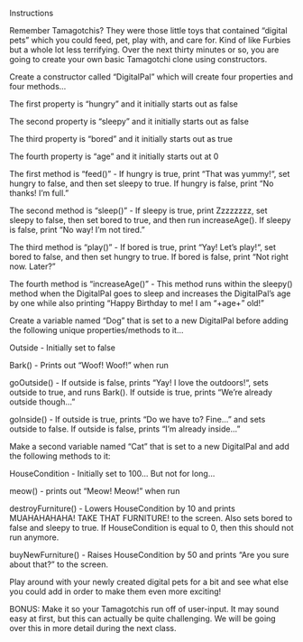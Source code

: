Instructions

Remember Tamagotchis? They were those little toys that contained “digital pets” which you could feed, pet, play with, and care for. Kind of like Furbies but a whole lot less terrifying. Over the next thirty minutes or so, you are going to create your own basic Tamagotchi clone using constructors.

Create a constructor called “DigitalPal” which will create four properties and four methods...

The first property is “hungry” and it initially starts out as false

The second property is “sleepy” and it initially starts out as false

The third property is “bored” and it initially starts out as true

The fourth property is “age” and it initially starts out at 0

The first method is “feed()” - If hungry is true, print “That was yummy!“, set hungry to false, and then set sleepy to true. If hungry is false, print “No thanks! I’m full.”

The second method is “sleep()” - If sleepy is true, print Zzzzzzzz, set sleepy to false, then set bored to true, and then run increaseAge(). If sleepy is false, print “No way! I’m not tired.”

The third method is “play()” - If bored is true, print “Yay! Let’s play!“, set bored to false, and then set hungry to true. If bored is false, print “Not right now. Later?”

The fourth method is “increaseAge()” - This method runs within the sleepy() method when the DigitalPal goes to sleep and increases the DigitalPal’s age by one while also printing “Happy Birthday to me! I am “+age+” old!”

Create a variable named “Dog” that is set to a new DigitalPal before adding the following unique properties/methods to it...

Outside - Initially set to false

Bark() - Prints out “Woof! Woof!” when run

goOutside() - If outside is false, prints “Yay! I love the outdoors!“, sets outside to true, and runs Bark(). If outside is true, prints “We’re already outside though...”

goInside() - If outside is true, prints “Do we have to? Fine...” and sets outside to false. If outside is false, prints “I’m already inside...”

Make a second variable named “Cat” that is set to a new DigitalPal and add the following methods to it:

HouseCondition - Initially set to 100... But not for long...

meow() - prints out “Meow! Meow!” when run

destroyFurniture() - Lowers HouseCondition by 10 and prints MUAHAHAHAHA! TAKE THAT FURNITURE! to the screen. Also sets bored to false and sleepy to true. If HouseCondition is equal to 0, then this should not run anymore.

buyNewFurniture() - Raises HouseCondition by 50 and prints “Are you sure about that?” to the screen.

Play around with your newly created digital pets for a bit and see what else you could add in order to make them even more exciting!

BONUS: Make it so your Tamagotchis run off of user-input. It may sound easy at first, but this can actually be quite challenging. We will be going over this in more detail during the next class.